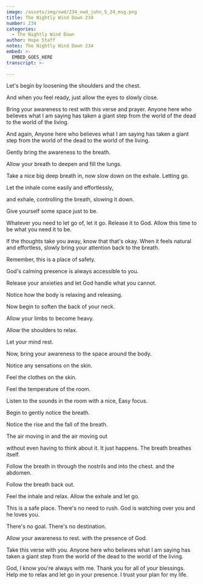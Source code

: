 ```yaml
---
image: /assets/img/nwd/234_nwd_john_5_24_msg.png
title: The Nightly Wind Down 234
number: 234
categories:
  - The Nightly Wind Down
author: Hope Staff
notes: The Nightly Wind Down 234
embed: >-
  EMBED_GOES_HERE
transcript: >-
  
---
```

Let's begin by loosening the shoulders and the chest.

And when you feel ready, just allow the eyes to slowly close.

Bring your awareness to rest with this verse and prayer. Anyone here who believes what I am saying has taken a giant step from the world of the dead to the world of the living.

And again, Anyone here who believes what I am saying has taken a giant step from the world of the dead to the world of the living.

Gently bring the awareness to the breath.

Allow your breath to deepen and fill the lungs.

Take a nice big deep breath in, now slow down on the exhale. Letting go.

Let the inhale come easily and effortlessly,

and exhale, controlling the breath, slowing it down.

Give yourself some space just to be.

Whatever you need to let go of, let it go. Release it to God. Allow this time to be what you need it to be.

If the thoughts take you away, know that that's okay. When it feels natural and effortless, slowly bring your attention back to the breath.

Remember, this is a place of safety.

God's calming presence is always accessible to you.

Release your anxieties and let God handle what you cannot.

Notice how the body is relaxing and releasing.

Now begin to soften the back of your neck.

Allow your limbs to become heavy.

Allow the shoulders to relax.

Let your mind rest.

Now, bring your awareness to the space around the body.

Notice any sensations on the skin.

Feel the clothes on the skin.

Feel the temperature of the room.

Listen to the sounds in the room with a nice, Easy focus.

Begin to gently notice the breath.

Notice the rise and the fall of the breath.

The air moving in and the air moving out

without even having to think about it. It just happens. The breath breathes itself.

Follow the breath in through the nostrils and into the chest. and the abdomen.

Follow the breath back out.

Feel the inhale and relax. Allow the exhale and let go.

This is a safe place. There's no need to rush. God is watching over you and he loves you.

There's no goal. There's no destination.

Allow your awareness to rest. with the presence of God.

Take this verse with you. Anyone here who believes what I am saying has taken a giant step from the world of the dead to the world of the living.

God, I know you're always with me. Thank you for all of your blessings. Help me to relax and let go in your presence. I trust your plan for my life.

